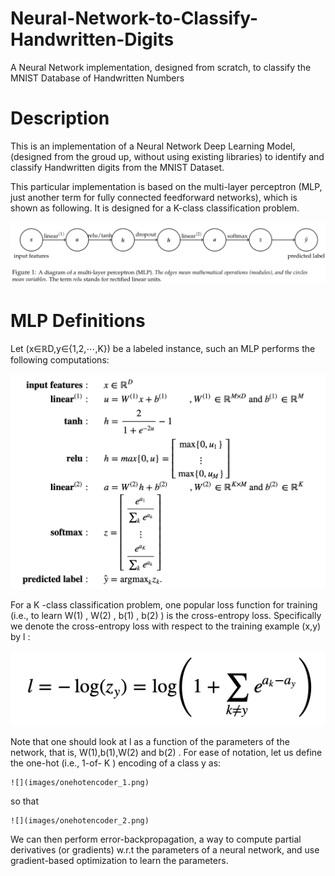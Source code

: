 # Neural-Network-to-Classify-Handwritten-Digits
A Neural Network implementation, designed from scratch, to classify the MNIST Database of Handwritten Numbers

# Description
This is an implementation of a Neural Network Deep Learning Model, (designed from the groud up, without using existing libraries) to identify and classify Handwritten digits from the MNIST Dataset.

This particular implementation is based on the multi-layer perceptron (MLP, just another term for fully connected feedforward networks), which is shown as following. It is designed for a K-class classification problem.

![](images/MLP_diagram.png)

# MLP Definitions
Let  (x∈ℝD,y∈{1,2,⋯,K})  be a labeled instance, such an MLP performs the following computations:

![](images/MLP_description.png)

For a  K -class classification problem, one popular loss function for training (i.e., to learn  W(1) ,  W(2) ,  b(1) ,  b(2) ) is the cross-entropy loss. Specifically we denote the cross-entropy loss with respect to the training example  (x,y)  by  l :

![](images/cross_entropy_loss.png)

Note that one should look at  l  as a function of the parameters of the network, that is,  W(1),b(1),W(2)  and  b(2) . For ease of notation, let us define the one-hot (i.e., 1-of- K ) encoding of a class  y  as:

    ![](images/onehotencoder_1.png)

so that

    ![](images/onehotencoder_2.png)

We can then perform error-backpropagation, a way to compute partial derivatives (or gradients) w.r.t the parameters of a neural network, and use gradient-based optimization to learn the parameters.

